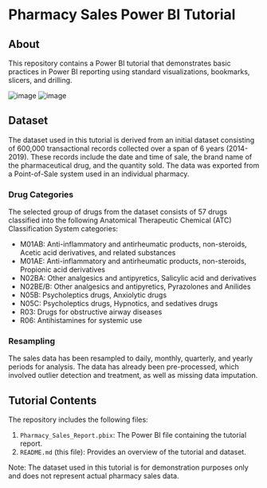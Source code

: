 # Pharmacy Sales Power BI Tutorial

## About
This repository contains a Power BI tutorial that demonstrates basic practices in Power BI reporting using standard visualizations, bookmarks, slicers, and drilling.

![image](https://github.com/Anastasiia-Tetervak/Pharmacy_sales_Power_BI_tutorial/assets/112822472/1cd56700-2b75-480f-a241-477b7b0dd545)
![image](https://github.com/Anastasiia-Tetervak/Pharmacy_sales_Power_BI_tutorial/assets/112822472/5e1d08b2-2db2-41a6-bbb7-66b3b2ebc0c9)

## Dataset
The dataset used in this tutorial is derived from an initial dataset consisting of 600,000 transactional records collected over a span of 6 years (2014-2019). These records include the date and time of sale, the brand name of the pharmaceutical drug, and the quantity sold. The data was exported from a Point-of-Sale system used in an individual pharmacy.

### Drug Categories
The selected group of drugs from the dataset consists of 57 drugs classified into the following Anatomical Therapeutic Chemical (ATC) Classification System categories:

-  M01AB: Anti-inflammatory and antirheumatic products, non-steroids, Acetic acid derivatives, and related substances
-  M01AE: Anti-inflammatory and antirheumatic products, non-steroids, Propionic acid derivatives
-  N02BA: Other analgesics and antipyretics, Salicylic acid and derivatives
-  N02BE/B: Other analgesics and antipyretics, Pyrazolones and Anilides
-  N05B: Psycholeptics drugs, Anxiolytic drugs
-  N05C: Psycholeptics drugs, Hypnotics, and sedatives drugs
-  R03: Drugs for obstructive airway diseases
-  R06: Antihistamines for systemic use

### Resampling
The sales data has been resampled to daily, monthly, quarterly, and yearly periods for analysis. The data has already been pre-processed, which involved outlier detection and treatment, as well as missing data imputation.

## Tutorial Contents
The repository includes the following files:

1. `Pharmacy_Sales_Report.pbix`: The Power BI file containing the tutorial report.
2. `README.md` (this file): Provides an overview of the tutorial and dataset.

Note: The dataset used in this tutorial is for demonstration purposes only and does not represent actual pharmacy sales data.

